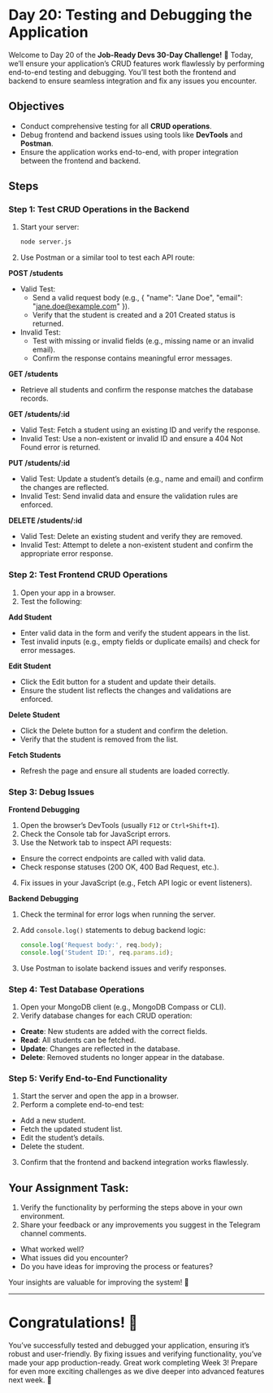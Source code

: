 # Day 20: Testing and Debugging the Application

Welcome to Day 20 of the **Job-Ready Devs 30-Day Challenge!** 🎉 Today, we’ll ensure your application’s CRUD features work flawlessly by performing end-to-end testing and debugging. You’ll test both the frontend and backend to ensure seamless integration and fix any issues you encounter.

## Objectives
- Conduct comprehensive testing for all **CRUD operations**.
- Debug frontend and backend issues using tools like **DevTools** and **Postman**.
- Ensure the application works end-to-end, with proper integration between the frontend and backend.

## Steps

### Step 1: Test CRUD Operations in the Backend
1. Start your server:
    ```bash
    node server.js
    ```

2. Use Postman or a similar tool to test each API route:

**POST /students**
- Valid Test:
    - Send a valid request body (e.g., { "name": "Jane Doe", "email": "jane.doe@example.com" }).
    - Verify that the student is created and a 201 Created status is returned.  
- Invalid Test:
    - Test with missing or invalid fields (e.g., missing name or an invalid email).
    - Confirm the response contains meaningful error messages.

**GET /students**
- Retrieve all students and confirm the response matches the database records.

**GET /students/:id**
- Valid Test: Fetch a student using an existing ID and verify the response.
- Invalid Test: Use a non-existent or invalid ID and ensure a 404 Not Found error is returned.

**PUT /students/:id**
- Valid Test: Update a student’s details (e.g., name and email) and confirm the changes are reflected.
- Invalid Test: Send invalid data and ensure the validation rules are enforced.

**DELETE /students/:id**
- Valid Test: Delete an existing student and verify they are removed.
- Invalid Test: Attempt to delete a non-existent student and confirm the appropriate error response.

### Step 2: Test Frontend CRUD Operations
1. Open your app in a browser.
2. Test the following:

**Add Student**
- Enter valid data in the form and verify the student appears in the list.
- Test invalid inputs (e.g., empty fields or duplicate emails) and check for error messages.

**Edit Student**
- Click the Edit button for a student and update their details.
- Ensure the student list reflects the changes and validations are enforced.

**Delete Student**
- Click the Delete button for a student and confirm the deletion.
- Verify that the student is removed from the list.

**Fetch Students**
- Refresh the page and ensure all students are loaded correctly.

### Step 3: Debug Issues
**Frontend Debugging**
1. Open the browser’s DevTools (usually `F12` or `Ctrl+Shift+I`).
2. Check the Console tab for JavaScript errors.
3. Use the Network tab to inspect API requests:
- Ensure the correct endpoints are called with valid data.
- Check response statuses (200 OK, 400 Bad Request, etc.).
4. Fix issues in your JavaScript (e.g., Fetch API logic or event listeners).

**Backend Debugging**
1. Check the terminal for error logs when running the server.
2. Add `console.log()` statements to debug backend logic:
    ```javascript
    console.log('Request body:', req.body);
    console.log('Student ID:', req.params.id);
    ```

3. Use Postman to isolate backend issues and verify responses.


### Step 4: Test Database Operations
1. Open your MongoDB client (e.g., MongoDB Compass or CLI).
2. Verify database changes for each CRUD operation:
- **Create**: New students are added with the correct fields.
- **Read**: All students can be fetched.
- **Update**: Changes are reflected in the database.
- **Delete**: Removed students no longer appear in the database.

### Step 5: Verify End-to-End Functionality
1. Start the server and open the app in a browser.
2. Perform a complete end-to-end test:
  - Add a new student.
  - Fetch the updated student list.
  - Edit the student’s details.
  - Delete the student.
3. Confirm that the frontend and backend integration works flawlessly.

## Your Assignment Task:
1. Verify the functionality by performing the steps above in your own environment.
2. Share your feedback or any improvements you suggest in the Telegram channel comments.
  - What worked well?
  - What issues did you encounter?
  - Do you have ideas for improving the process or features?

Your insights are valuable for improving the system! 🚀

---

# Congratulations! 🎉
You’ve successfully tested and debugged your application, ensuring it’s robust and user-friendly. By fixing issues and verifying functionality, you’ve made your app production-ready. Great work completing Week 3! Prepare for even more exciting challenges as we dive deeper into advanced features next week. 🚀